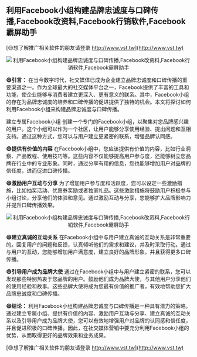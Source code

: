 ## **利用Facebook小组构建品牌忠诚度与口碑传播,Facebook改资料,Facebook行销软件,Facebook霸屏助手**

[😍想了解推广相关软件的朋友请登录 http://www.vst.tw](http://www.vst.tw)

 <center><img src="https://vst.tw/MP4/tuiguang/png/4.png" alt="利用Facebook小组构建品牌忠诚度与口碑传播,Facebook改资料,Facebook行销软件,Facebook霸屏助手"></center>

**😄引言：**
在当今数字时代，社交媒体已成为企业建立品牌忠诚度和口碑传播的重要渠道之一。作为全球最大的社交媒体平台之一，Facebook提供了丰富的工具和功能，使企业能够与消费者建立更深入、更有意义的联系。其中，Facebook小组的存在为品牌忠诚度的培养和口碑传播的促进提供了独特的机会。本文将探讨如何利用Facebook小组来构建品牌忠诚度与口碑传播。

建立专属Facebook小组
创建一个专门的Facebook小组，以聚集对您品牌感兴趣的用户。这个小组可以作为一个社区，让用户能够分享使用经验、提出问题和互相支持。通过这种方式，您可以与用户建立更紧密的联系，增强品牌认同感。

**😄提供有价值的内容**
在Facebook小组中，您应该提供有价值的内容，比如行业洞察、产品教程、使用技巧等。这些内容不仅能够提高用户参与度，还能够树立您品牌在行业中的专业形象。同时，通过分享有用的信息，您也能够增加用户对品牌的信任度，进而促进口碑传播。

**😄激励用户互动与分享**
为了增加用户参与度和活跃度，您可以设定一些激励措施，比如抽奖活动、优惠券奖励或者独家礼品。这些激励措施将鼓励用户积极参与小组讨论，分享他们的体验和意见。通过激励互动与分享，您能够扩大品牌影响力并提升口碑传播效果。

 <center><img src="https://vst.tw/MP4/tuiguang/png/6.png" alt="利用Facebook小组构建品牌忠诚度与口碑传播,Facebook改资料,Facebook行销软件,Facebook霸屏助手"></center>

**😄建立真诚的互动关系**
在Facebook小组中与用户建立真诚的互动关系是非常重要的。回复用户的问题和反馈，认真倾听他们的需求和建议，并及时采取行动。通过与用户的互动，您能够增加用户满意度，建立良好的品牌形象，并且获得更多口碑传播。

**😄引导用户成为品牌大使**
通过在Facebook小组中与用户建立紧密的联系，您可以发现那些特别热衷于您品牌的用户。鼓励他们成为品牌大使，与其他用户分享他们的使用经验和故事。这些品牌大使将成为您最有价值的推广者，有效地帮助您扩大品牌忠诚度和口碑传播。

**😄结论：**
利用Facebook小组构建品牌忠诚度与口碑传播是一种具有潜力的策略。通过建立专属小组、提供有价值的内容、激励用户互动与分享、建立真诚的互动关系以及引导用户成为品牌大使，您可以有效地增强用户对品牌的认同感和信任度，并且促进积极的口碑传播。因此，在社交媒体营销中要充分利用Facebook小组的优势，从而取得更好的品牌效果和业务成果。

[😍想了解推广相关软件的朋友请登录 http://www.vst.tw](http://www.vst.tw)



